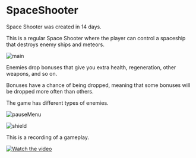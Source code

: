 # SpaceShooter
Space Shooter was created in 14 days.

This is a regular Space Shooter where the player can control a spaceship that destroys enemy ships and meteors.

![main](https://github.com/Zedicus52/SpaceShooter/assets/69913067/d90f7869-a086-40ec-9811-058e240b1369)

Enemies drop bonuses that give you extra health, regeneration, other weapons, and so on.

Bonuses have a chance of being dropped, meaning that some bonuses will be dropped more often than others.

The game has different types of enemies.

![pauseMenu](https://github.com/Zedicus52/SpaceShooter/assets/69913067/a91dc148-f97e-43f3-875e-ad20998abbfb)

![shield](https://github.com/Zedicus52/SpaceShooter/assets/69913067/643f7a5d-fdd2-48f2-a701-dc35b4e0ee2d)

This is a recording of a gameplay.

[![Watch the video](https://img.youtube.com/vi/SuQl4UTp8i0/hqdefault.jpg)](https://youtu.be/SuQl4UTp8i0)

